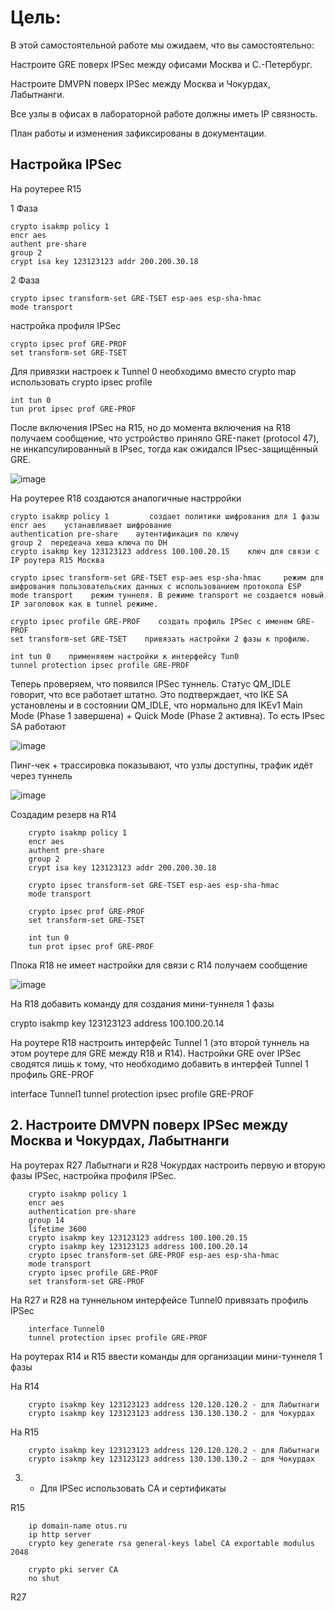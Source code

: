 # Цель:

В этой самостоятельной работе мы ожидаем, что вы самостоятельно:

Настроите GRE поверх IPSec между офисами Москва и С.-Петербург.
    
Настроите DMVPN поверх IPSec между Москва и Чокурдах, Лабытнанги.
    
Все узлы в офисах в лабораторной работе должны иметь IP связность.
    
План работы и изменения зафиксированы в документации.


## Настройка IPSec

На роутерее R15

1 Фаза

    crypto isakmp policy 1
    encr aes
    authent pre-share       
    group 2
    crypt isa key 123123123 addr 200.200.30.18

2 Фаза

    crypto ipsec transform-set GRE-TSET esp-aes esp-sha-hmac
    mode transport
    
настройка профиля IPSec

    crypto ipsec prof GRE-PROF
    set transform-set GRE-TSET

Для привязки настроек к Tunnel 0 необходимо вместо crypto map использовать crypto ipsec profile

    int tun 0
    tun prot ipsec prof GRE-PROF

 
После включения IPSec на R15, но до момента включения на R18 получаем сообщение, что устройство приняло GRE-пакет (protocol 47), не инкапсулированный в IPsec, тогда как ожидался IPsec-защищённый GRE.

![image](https://github.com/user-attachments/assets/b14cc759-bb34-4f6e-83bb-5c606b357454)

 На роутерее R18 создаются аналогичные настрройки

    crypto isakmp policy 1         создает политики шифрования для 1 фазы
    encr aes    устанавливает шифрование
    authentication pre-share    аутентификация по ключу
    group 2  передеача хеша ключа по DH
    crypto isakmp key 123123123 address 100.100.20.15    ключ для связи с IP роутера R15 Москва

    crypto ipsec transform-set GRE-TSET esp-aes esp-sha-hmac     режим для шифрования пользовательских данных с использованием протокола ESP
    mode transport    режим туннеля. В режиме transport не создается новый IP заголовок как в tunnel режиме.

    crypto ipsec profile GRE-PROF    создать профиль IPSec с именем GRE-PROF
    set transform-set GRE-TSET    привязать настройки 2 фазы к профилю.

    int tun 0    применяяем настройки к интерфейсу Tun0
    tunnel protection ipsec profile GRE-PROF

Теперь проверяем, что появился  IPSec туннель. Статус  QM_IDLE говорит, что все работает штатно. Это подтверждает, что IKE SA установлены и в состоянии QM_IDLE, что нормально для IKEv1 Main Mode (Phase 1 завершена) + Quick Mode (Phase 2 активна). То есть IPsec SA работают

![image](https://github.com/user-attachments/assets/3619c4b1-9112-494a-8f7c-f68881203e1c)

Пинг-чек + трассировка показывают, что узлы доступны, трафик идёт через туннель

![image](https://github.com/user-attachments/assets/9fc13282-749a-4c81-8b5a-46d326235df4)

Создадим резерв на R14

        crypto isakmp policy 1
        encr aes
        authent pre-share       
        group 2
        crypt isa key 123123123 addr 200.200.30.18

        crypto ipsec transform-set GRE-TSET esp-aes esp-sha-hmac
        mode transport

        crypto ipsec prof GRE-PROF
        set transform-set GRE-TSET

        int tun 0
        tun prot ipsec prof GRE-PROF

Ппока R18 не имеет настройки для связи с R14 получаем сообщение

![image](https://github.com/user-attachments/assets/05c50c84-9270-4378-84bd-4724aa48c149)

На R18 добавить команду для создания мини-туннеля 1 фазы

crypto isakmp key 123123123 address 100.100.20.14

На роутере R18 настроить интерфейс Tunnel 1 (это второй туннель на этом роутере для GRE между R18 и R14). Настройки GRE over IPSec сводятся лишь к тому, что необходимо добавить в интерфей Tunnel 1 профиль GRE-PROF

interface Tunnel1
tunnel protection ipsec profile GRE-PROF


## 2. Настроите DMVPN поверх IPSec между Москва и Чокурдах, Лабытнанги

На роутерах R27 Лабытнаги и R28 Чокурдах настроить первую и вторую фазы IPSec, настройка профиля IPSec.

        crypto isakmp policy 1
        encr aes
        authentication pre-share
        group 14
        lifetime 3600
        crypto isakmp key 123123123 address 100.100.20.15
        crypto isakmp key 123123123 address 100.100.20.14
        crypto ipsec transform-set GRE-PROF esp-aes esp-sha-hmac
        mode transport
        crypto ipsec profile GRE-PROF
        set transform-set GRE-PROF

На R27 и R28 на туннельном интерфейсе Tunnel0 привязать профиль IPSec

        interface Tunnel0
        tunnel protection ipsec profile GRE-PROF

На роутерах R14 и R15 ввести команды для организации мини-туннеля 1 фазы

 На R14

        crypto isakmp key 123123123 address 120.120.120.2 - для Лабытнаги
        crypto isakmp key 123123123 address 130.130.130.2 - для Чокурдах

На R15

        crypto isakmp key 123123123 address 120.120.120.2 - для Лабытнаги
        crypto isakmp key 123123123 address 130.130.130.2 - для Чокурдах 

3. * Для IPSec использовать CA и сертификаты
  
R15

        ip domain-name otus.ru
        ip http server
        crypto key generate rsa general-keys label CA exportable modulus 2048      

        crypto pki server CA
        no shut

R27

        
        

